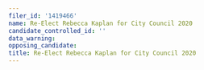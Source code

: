 ```yaml
---
filer_id: '1419466'
name: Re-Elect Rebecca Kaplan for City Council 2020
candidate_controlled_id: ''
data_warning: 
opposing_candidate: 
title: Re-Elect Rebecca Kaplan for City Council 2020
---
```

